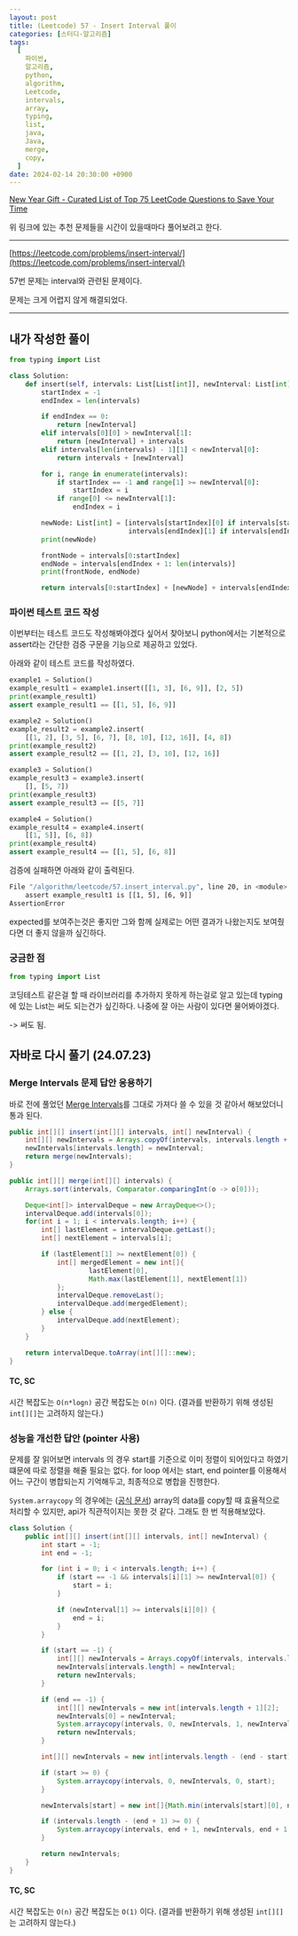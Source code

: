 ```yaml
---
layout: post
title: (Leetcode) 57 - Insert Interval 풀이
categories: [스터디-알고리즘]
tags:
  [
    파이썬,
    알고리즘,
    python,
    algorithm,
    Leetcode,
    intervals,
    array,
    typing,
    list,
    java,
    Java,
    merge,
    copy,
  ]
date: 2024-02-14 20:30:00 +0900
---
```


[New Year Gift - Curated List of Top 75 LeetCode Questions to Save Your Time](https://www.teamblind.com/post/New-Year-Gift---Curated-List-of-Top-75-LeetCode-Questions-to-Save-Your-Time-OaM1orEU)

위 링크에 있는 추천 문제들을 시간이 있을때마다 풀어보려고 한다.

---

[https://leetcode.com/problems/insert-interval/](https://leetcode.com/problems/insert-interval/)

57번 문제는 interval와 관련된 문제이다.

문제는 크게 어렵지 않게 해결되었다.

---

## 내가 작성한 풀이

```python
from typing import List

class Solution:
    def insert(self, intervals: List[List[int]], newInterval: List[int]) -> List[List[int]]:
        startIndex = -1
        endIndex = len(intervals)

        if endIndex == 0:
            return [newInterval]
        elif intervals[0][0] > newInterval[1]:
            return [newInterval] + intervals
        elif intervals[len(intervals) - 1][1] < newInterval[0]:
            return intervals + [newInterval]

        for i, range in enumerate(intervals):
            if startIndex == -1 and range[1] >= newInterval[0]:
                startIndex = i
            if range[0] <= newInterval[1]:
                endIndex = i

        newNode: List[int] = [intervals[startIndex][0] if intervals[startIndex][0] < newInterval[0] else newInterval[0],
                              intervals[endIndex][1] if intervals[endIndex][1] > newInterval[1] else newInterval[1]]
        print(newNode)

        frontNode = intervals[0:startIndex]
        endNode = intervals[endIndex + 1: len(intervals)]
        print(frontNode, endNode)

        return intervals[0:startIndex] + [newNode] + intervals[endIndex + 1: len(intervals)]
```

### 파이썬 테스트 코드 작성

이번부터는 테스트 코드도 작성해봐야겠다 싶어서 찾아보니 python에서는 기본적으로 assert라는 간단한 검증 구문을 기능으로 제공하고 있었다.

아래와 같이 테스트 코드를 작성하였다.

```python
example1 = Solution()
example_result1 = example1.insert([[1, 3], [6, 9]], [2, 5])
print(example_result1)
assert example_result1 == [[1, 5], [6, 9]]

example2 = Solution()
example_result2 = example2.insert(
    [[1, 2], [3, 5], [6, 7], [8, 10], [12, 16]], [4, 8])
print(example_result2)
assert example_result2 == [[1, 2], [3, 10], [12, 16]]

example3 = Solution()
example_result3 = example3.insert(
    [], [5, 7])
print(example_result3)
assert example_result3 == [[5, 7]]

example4 = Solution()
example_result4 = example4.insert(
    [[1, 5]], [6, 8])
print(example_result4)
assert example_result4 == [[1, 5], [6, 8]]
```

검증에 실패하면 아래와 같이 출력된다.

```bash
File "/algorithm/leetcode/57.insert_interval.py", line 20, in <module>
    assert example_result1 is [[1, 5], [6, 9]]
AssertionError
```

expected를 보여주는것은 좋지만 그와 함께 실제로는 어떤 결과가 나왔는지도 보여줬다면 더 좋지 않을까 싶긴하다.

### 궁금한 점

```python
from typing import List
```

코딩테스트 같은걸 할 때 라이브러리를 추가하지 못하게 하는걸로 알고 있는데 typing에 있는 List는 써도 되는건가 싶긴하다. 나중에 잘 아는 사람이 있다면 물어봐야겠다.

-> 써도 됨.

## 자바로 다시 풀기 (24.07.23)

### Merge Intervals 문제 답안 응용하기

바로 전에 풀었던 [Merge Intervals](https://algorithm.jonghoonpark.com/2024/07/23/leetcode-56)를 그대로 가져다 쓸 수 있을 것 같아서 해보았더니 통과 된다.

```java
public int[][] insert(int[][] intervals, int[] newInterval) {
    int[][] newIntervals = Arrays.copyOf(intervals, intervals.length + 1);
    newIntervals[intervals.length] = newInterval;
    return merge(newIntervals);
}

public int[][] merge(int[][] intervals) {
    Arrays.sort(intervals, Comparator.comparingInt(o -> o[0]));

    Deque<int[]> intervalDeque = new ArrayDeque<>();
    intervalDeque.add(intervals[0]);
    for(int i = 1; i < intervals.length; i++) {
        int[] lastElement = intervalDeque.getLast();
        int[] nextElement = intervals[i];

        if (lastElement[1] >= nextElement[0]) {
            int[] mergedElement = new int[]{
                    lastElement[0],
                    Math.max(lastElement[1], nextElement[1])
            };
            intervalDeque.removeLast();
            intervalDeque.add(mergedElement);
        } else {
            intervalDeque.add(nextElement);
        }
    }

    return intervalDeque.toArray(int[][]::new);
}
```

#### TC, SC

시간 복잡도는 `O(n*logn)` 공간 복잡도는 `O(n)` 이다. (결과를 반환하기 위해 생성된 `int[][]`는 고려하지 않는다.)

### 성능을 개선한 답안 (pointer 사용)

문제를 잘 읽어보면 intervals 의 경우 start를 기준으로 이미 정렬이 되어있다고 하였기 떄문에 따로 정렬을 해줄 필요는 없다.
for loop 에서는 start, end pointer를 이용해서 어느 구간이 병합되는지 기억해두고, 최종적으로 병합을 진행한다.

`System.arraycopy` 의 경우에는 ([공식 문서](https://docs.oracle.com/javase/8/docs/api/java/lang/System.html#arraycopy-java.lang.Object-int-java.lang.Object-int-int-)) array의 data를 copy할 때 효율적으로 처리할 수 있지만, api가 직관적이지는 못한 것 같다. 그래도 한 번 적용해보았다.

```java
class Solution {
    public int[][] insert(int[][] intervals, int[] newInterval) {
        int start = -1;
        int end = -1;

        for (int i = 0; i < intervals.length; i++) {
            if (start == -1 && intervals[i][1] >= newInterval[0]) {
                start = i;
            }

            if (newInterval[1] >= intervals[i][0]) {
                end = i;
            }
        }

        if (start == -1) {
            int[][] newIntervals = Arrays.copyOf(intervals, intervals.length + 1);
            newIntervals[intervals.length] = newInterval;
            return newIntervals;
        }

        if (end == -1) {
            int[][] newIntervals = new int[intervals.length + 1][2];
            newIntervals[0] = newInterval;
            System.arraycopy(intervals, 0, newIntervals, 1, newIntervals.length - 1);
            return newIntervals;
        }

        int[][] newIntervals = new int[intervals.length - (end - start)][2];

        if (start >= 0) {
            System.arraycopy(intervals, 0, newIntervals, 0, start);
        }

        newIntervals[start] = new int[]{Math.min(intervals[start][0], newInterval[0]), Math.max(intervals[end][1], newInterval[1])};

        if (intervals.length - (end + 1) >= 0) {
            System.arraycopy(intervals, end + 1, newIntervals, end + 1 - (end - start), intervals.length - (end + 1));
        }

        return newIntervals;
    }
}
```

#### TC, SC

시간 복잡도는 `O(n)` 공간 복잡도는 `O(1)` 이다. (결과를 반환하기 위해 생성된 `int[][]`는 고려하지 않는다.)
